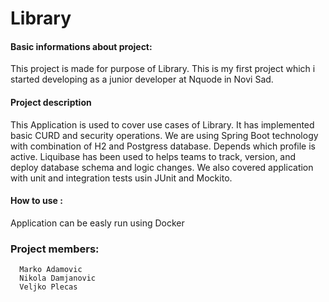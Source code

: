 # Library

#### Basic informations about project:
This project is made for purpose of Library. This is my first project which i started developing as a junior developer at Nquode in Novi Sad.

#### Project description
This Application is used to cover use cases of Library. It has implemented basic CURD and security operations. We are using Spring Boot technology with combination of H2 and Postgress database. Depends which profile is active. Liquibase has been used to helps teams to track, version, and deploy database schema and logic changes. We also covered application with unit and integration tests usin JUnit and Mockito.

#### How to use :
Application can be easly run using Docker

### Project members:
      Marko Adamovic
      Nikola Damjanovic 
      Veljko Plecas
